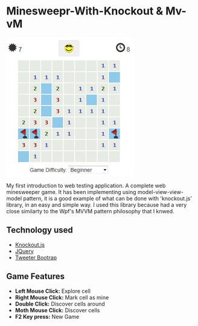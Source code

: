 Minesweepr-With-Knockout & Mv-vM
================================

![Alt text](screenshot.jpg?raw=true "The game in action")

My first introduction to web testing application. A complete web minesweeper game. It has been implementing using model-view-view-model pattern, it is a good example of what can be done with 'knockout.js' library, in an easy and simple way. I used this library because had a very close similarty to the Wpf's MVVM pattern philosophy that I knwed.

Technology used
---------------
<ul>
	<li><a href="http://knockoutjs.com/" alt="Knockout">Knockout.js</a></li>
	<li><a href="http://getbootstrap.com/" alt="JQuery">JQuery</a></li>
	<li><a href="http://jquery.com/" alt="Bootrap">Tweeter Bootrap</a></li>
</ul>

Game Features
-------------
<ul>
	<li><b>Left Mouse Click:</b> Explore cell</li>
	<li><b>Right Mouse Click:</b> Mark cell as mine</li>
	<li><b>Double Click:</b> Discover cells around</li>
	<li><b>Moth Mouse Click:</b> Discover cells</li>
	<li><b>F2 Key press:</b> New Game</li>
</ul>
